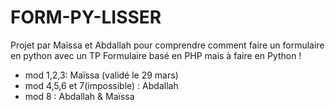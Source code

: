 # FORM-PY-LISSER
Projet par Maïssa et Abdallah pour comprendre comment faire un formulaire en python avec un TP Formulaire basé en PHP mais à faire en Python !

- mod 1,2,3: Maïssa (validé le 29 mars)
- mod 4,5,6 et 7(impossible) : Abdallah
- mod 8 : Abdallah & Maïssa
